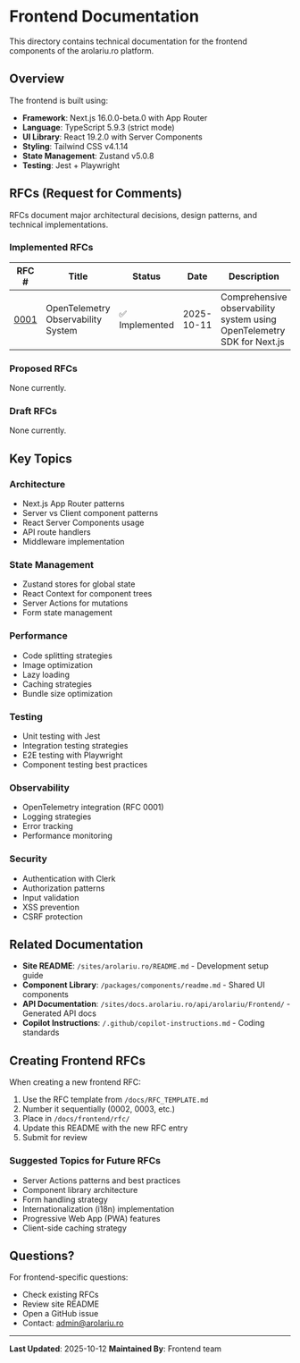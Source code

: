 # Frontend Documentation

This directory contains technical documentation for the frontend components of the arolariu.ro platform.

## Overview

The frontend is built using:
- **Framework**: Next.js 16.0.0-beta.0 with App Router
- **Language**: TypeScript 5.9.3 (strict mode)
- **UI Library**: React 19.2.0 with Server Components
- **Styling**: Tailwind CSS v4.1.14
- **State Management**: Zustand v5.0.8
- **Testing**: Jest + Playwright

## RFCs (Request for Comments)

RFCs document major architectural decisions, design patterns, and technical implementations.

### Implemented RFCs

| RFC # | Title | Status | Date | Description |
|-------|-------|--------|------|-------------|
| [0001](./rfc/0001-opentelemetry-observability-system.md) | OpenTelemetry Observability System | ✅ Implemented | 2025-10-11 | Comprehensive observability system using OpenTelemetry SDK for Next.js |

### Proposed RFCs

None currently.

### Draft RFCs

None currently.

## Key Topics

### Architecture
- Next.js App Router patterns
- Server vs Client component patterns
- React Server Components usage
- API route handlers
- Middleware implementation

### State Management
- Zustand stores for global state
- React Context for component trees
- Server Actions for mutations
- Form state management

### Performance
- Code splitting strategies
- Image optimization
- Lazy loading
- Caching strategies
- Bundle size optimization

### Testing
- Unit testing with Jest
- Integration testing strategies
- E2E testing with Playwright
- Component testing best practices

### Observability
- OpenTelemetry integration (RFC 0001)
- Logging strategies
- Error tracking
- Performance monitoring

### Security
- Authentication with Clerk
- Authorization patterns
- Input validation
- XSS prevention
- CSRF protection

## Related Documentation

- **Site README**: `/sites/arolariu.ro/README.md` - Development setup guide
- **Component Library**: `/packages/components/readme.md` - Shared UI components
- **API Documentation**: `/sites/docs.arolariu.ro/api/arolariu/Frontend/` - Generated API docs
- **Copilot Instructions**: `/.github/copilot-instructions.md` - Coding standards

## Creating Frontend RFCs

When creating a new frontend RFC:

1. Use the RFC template from `/docs/RFC_TEMPLATE.md`
2. Number it sequentially (0002, 0003, etc.)
3. Place in `/docs/frontend/rfc/`
4. Update this README with the new RFC entry
5. Submit for review

### Suggested Topics for Future RFCs

- Server Actions patterns and best practices
- Component library architecture
- Form handling strategy
- Internationalization (i18n) implementation
- Progressive Web App (PWA) features
- Client-side caching strategy

## Questions?

For frontend-specific questions:
- Check existing RFCs
- Review site README
- Open a GitHub issue
- Contact: admin@arolariu.ro

---

**Last Updated**: 2025-10-12
**Maintained By**: Frontend team
